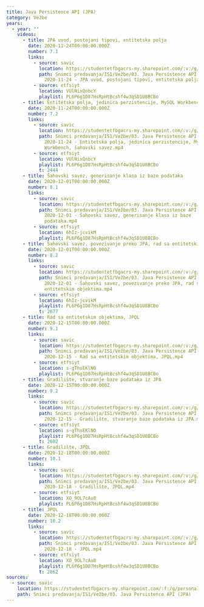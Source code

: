 ```yaml
---
title: Java Persistence API (JPA)
category: Vežbe
years:
  - year: ""
    videos:
      - title: JPA uvod, postojani tipovi, entitetska polja
        date: 2020-11-24T00:00:00.000Z
        number: 7.1
        links:
          - source: savic
            location: https://studentetfbgacrs-my.sharepoint.com/:v:/g/personal/sa190595d_student_etf_bg_ac_rs/EQv0p2WFNq1GlmCBvNuND4MBcstt3FZjwMgj54sfS0yILw
            path: Snimci predavanja/IS1/Vežbe/03. Java Persistence API (JPA)/07.01 -
              2020-11-24 - JPA uvod, postojani tipovi, entitetska polja.mp4
          - source: etfsiyt
            location: VUlNixQnbcY
            playlist: PL6P6g1D87HsRpHtBcshf4w3qSD1U8BCBo
      - title: Entitetska polja, jedinica perzistencije, MySQL Workbench, šahovski savez
        date: 2020-11-24T00:00:00.000Z
        number: 7.2
        links:
          - source: savic
            location: https://studentetfbgacrs-my.sharepoint.com/:v:/g/personal/sa190595d_student_etf_bg_ac_rs/ERwVhAYrbmxBrxXgIHl8NogBiPv9aTmX4J23Ma1pXc7yBA
            path: Snimci predavanja/IS1/Vežbe/03. Java Persistence API (JPA)/07.02 -
              2020-11-24 - Entitetska polja, jedinica perzistencije, MySQL
              Workbench, šahovski savez.mp4
          - source: etfsiyt
            location: VUlNixQnbcY
            playlist: PL6P6g1D87HsRpHtBcshf4w3qSD1U8BCBo
            t: 2444
      - title: Šahovski savez, generisanje klasa iz baze podataka
        date: 2020-12-01T00:00:00.000Z
        number: 8.1
        links:
          - source: savic
            location: https://studentetfbgacrs-my.sharepoint.com/:v:/g/personal/sa190595d_student_etf_bg_ac_rs/EWzaXcYQhk5MnDq7KujufmgB7RchV0Qpf0Do3dyUTDMXAQ
            path: Snimci predavanja/IS1/Vežbe/03. Java Persistence API (JPA)/08.01 -
              2020-12-01 - Šahovski savez, generisanje klasa iz baze
              podataka.mp4
          - source: etfsiyt
            location: 6hIz-jcvikM
            playlist: PL6P6g1D87HsRpHtBcshf4w3qSD1U8BCBo
      - title: Šahovski savez, povezivanje preko JPA, rad sa entitetskim objektima
        date: 2020-12-01T00:00:00.000Z
        number: 8.2
        links:
          - source: savic
            location: https://studentetfbgacrs-my.sharepoint.com/:v:/g/personal/sa190595d_student_etf_bg_ac_rs/EVDDrWZkcfJIiXUtaOeyWuwBR4QNHXXTz2R7Z7z_Rbmz-Q
            path: Snimci predavanja/IS1/Vežbe/03. Java Persistence API (JPA)/08.02 -
              2020-12-01 - Šahovski savez, povezivanje preko JPA, rad sa
              entitetskim objektima.mp4
          - source: etfsiyt
            location: 6hIz-jcvikM
            playlist: PL6P6g1D87HsRpHtBcshf4w3qSD1U8BCBo
            t: 2677
      - title: Rad sa entitetskim objektima, JPQL
        date: 2020-12-15T00:00:00.000Z
        number: 9.1
        links:
          - source: savic
            location: https://studentetfbgacrs-my.sharepoint.com/:v:/g/personal/sa190595d_student_etf_bg_ac_rs/Ech5v_ZgROxNv7t5EeiDDnkBEzzZ_iOVURkRV0eTRq7sdQ
            path: Snimci predavanja/IS1/Vežbe/03. Java Persistence API (JPA)/09.01 -
              2020-12-15 - Rad sa entitetskim objektima, JPQL.mp4
          - source: etfsiyt
            location: s-gThsEKlN0
            playlist: PL6P6g1D87HsRpHtBcshf4w3qSD1U8BCBo
      - title: Gradilište, stvaranje baze podataka iz JPA
        date: 2020-12-15T00:00:00.000Z
        number: 9.2
        links:
          - source: savic
            location: https://studentetfbgacrs-my.sharepoint.com/:v:/g/personal/sa190595d_student_etf_bg_ac_rs/EfOSFXEBTMdKoI_UxetIdQ4B94QMIlrQps_L9n_5aQOqaA
            path: Snimci predavanja/IS1/Vežbe/03. Java Persistence API (JPA)/09.02 -
              2020-12-15 - Gradilište, stvaranje baze podataka iz JPA.mp4
          - source: etfsiyt
            location: s-gThsEKlN0
            playlist: PL6P6g1D87HsRpHtBcshf4w3qSD1U8BCBo
            t: 2602
      - title: Gradilište, JPQL
        date: 2020-12-18T00:00:00.000Z
        number: 10.1
        links:
          - source: savic
            location: https://studentetfbgacrs-my.sharepoint.com/:v:/g/personal/sa190595d_student_etf_bg_ac_rs/EV9qgSSZCiJPusG9brAAJ74B5C7EaiiirdUxPFRA0IK0jw
            path: Snimci predavanja/IS1/Vežbe/03. Java Persistence API (JPA)/10.01 -
              2020-12-18 - Gradilište, JPQL.mp4
          - source: etfsiyt
            location: XO_9OL7cAu8
            playlist: PL6P6g1D87HsRpHtBcshf4w3qSD1U8BCBo
      - title: JPQL
        date: 2020-12-18T00:00:00.000Z
        number: 10.2
        links:
          - source: savic
            location: https://studentetfbgacrs-my.sharepoint.com/:v:/g/personal/sa190595d_student_etf_bg_ac_rs/EennOfVn495Cs0f2320jNgEBdEJstJaIZkRmPtmEfaS1qw
            path: Snimci predavanja/IS1/Vežbe/03. Java Persistence API (JPA)/10.02 -
              2020-12-18 - JPQL.mp4
          - source: etfsiyt
            location: XO_9OL7cAu8
            playlist: PL6P6g1D87HsRpHtBcshf4w3qSD1U8BCBo
            t: 2862
sources:
  - source: savic
    location: https://studentetfbgacrs-my.sharepoint.com/:f:/g/personal/sa190595d_student_etf_bg_ac_rs/EkWnzpDVUkBHi2Ny9SstmTMBsesOuGqVtOfPjTBPRjA5YA
    path: Snimci predavanja/IS1/Vežbe/03. Java Persistence API (JPA)
---
```



